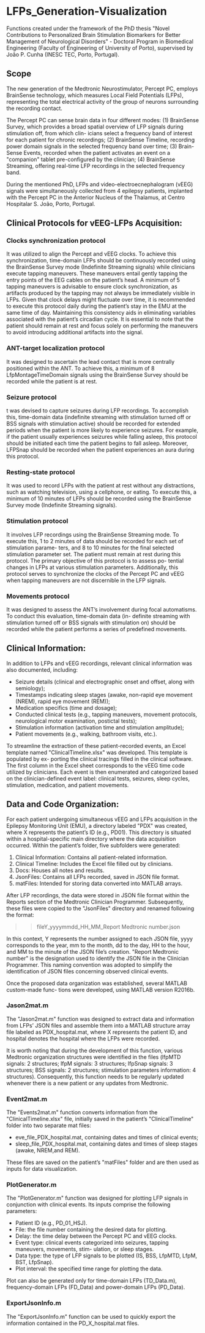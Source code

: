 # LFPs_Generation-Visualization
Functions created under the framework of the PhD thesis "Novel Contributions to Personalized Brain Stimulation Biomarkers for Better Management of Neurological Disorders" - Doctoral Program in Biomedical Engineering (Faculty of Engineering of University of Porto), supervised by João P. Cunha (INESC TEC, Porto, Portugal).

## Scope
The new generation of the Medtronic Neurostimulator, Percept PC, employs BrainSense technology, which measures Local Field Potentials (LFPs), representing the total electrical activity of the group of neurons surrounding the recording contact. 

The Percept PC can sense brain data in four different modes: (1) BrainSense Survey, which provides a broad spatial overview of LFP signals during stimulation off, from which clin- icians select a frequency band of interest for each patient for chronic recordings; (2) BrainSense Timeline, recording power domain signals in the selected frequency band over time; (3) Brain- Sense Events, recorded when the patient activates an event on a "companion" tablet pre-configured by the clinician; (4) BrainSense Streaming, offering real-time LFP recordings in the selected frequency band. 

During the mentioned PhD, LFPs and video-electroecnephalogram (vEEG) signals were simultaneously collected from 4 epilepsy patients, implanted with the Percept PC in the Anterior Nucleus of the Thalamus, at Centro Hospitalar S. João, Porto, Portugal.

## Clinical Protocols for vEEG-LFPs Acquisition:

### Clocks synchronization protocol
It was utilized to align the Percept and vEEG clocks. To achieve this synchronization, time-domain LFPs should be continuously recorded using the BrainSense Survey mode (Indefinite Streaming signals) while clinicians execute tapping maneuvers. These maneuvers entail gently tapping the entry points of the EEG cables on the patient’s head. A minimum of 5 tapping maneuvers is advisable to ensure clock synchronization, as artifacts produced by the tapping may not always be immediately visible in LFPs. Given that clock delays might fluctuate over time, it is recommended to execute this protocol daily during the patient’s stay in the EMU at the same time of day. Maintaining this consistency aids in eliminating variables associated with the patient’s circadian cycle. It is essential to note that the patient should remain at rest and focus solely on performing the maneuvers to avoid introducing additional artifacts into the signal.

### ANT-target localization protocol
It was designed to ascertain the lead contact that is more centrally positioned within the ANT. To achieve this, a minimum of 8 LfpMontageTimeDomain signals using the BrainSense Survey should be recorded while the patient is at rest.

### Seizure protocol
t was devised to capture seizures during LFP recordings. To accomplish this, time-domain data (indefinite streaming with stimulation turned off or BSS signals with stimulation active) should be recorded for extended periods when the patient is more likely to experience seizures. For example, if the patient usually experiences seizures while falling asleep, this protocol should be initiated each time the patient begins to fall asleep. Moreover, LFPSnap should be recorded when the patient experiences an aura during this protocol.

### Resting-state protocol
It was used to record LFPs with the patient at rest without any distractions, such as watching television, using a cellphone, or eating. To execute this, a minimum of 10 minutes of LFPs should be recorded using the BrainSense Survey mode (Indefinite Streaming signals). 

### Stimulation protocol
It involves LFP recordings using the BrainSense Streaming mode. To execute this, 1 to 2 minutes of data should be recorded for each set of stimulation parame- ters, and 8 to 10 minutes for the final selected stimulation parameter set. The patient must remain at rest during this protocol. The primary objective of this protocol is to assess po- tential changes in LFPs at various stimulation parameters. Additionally, this protocol serves to synchronize the clocks of the Percept PC and vEEG when tapping maneuvers are not discernible in the LFP signals.

### Movements protocol
It was designed to assess the ANT’s involvement during focal automatisms. To conduct this evaluation, time-domain data (in- definite streaming with stimulation turned off or BSS signals with stimulation on) should be recorded while the patient performs a series of predefined movements.



## Clinical Information:
In addition to LFPs and vEEG recordings, relevant clinical information was also documented, including:
* Seizure details (clinical and electrographic onset and offset, along with semiology);
* Timestamps indicating sleep stages (awake, non-rapid eye movement (NREM), rapid eye movement (REM));
* Medication specifics (time and dosage);
* Conducted clinical tests (e.g., tapping maneuvers, movement protocols, neurological motor examination, postictal tests);
* Stimulation information (activation time and stimulation amplitude);
* Patient movements (e.g., walking, bathroom visits, etc.).

To streamline the extraction of these patient-recorded events, an Excel template named "ClinicalTimeline.xlsx" was developed. This template is populated by ex- porting the clinical tracings filled in the clinical software. The first column in the Excel sheet corresponds to the vEEG time code utilized by clinicians. Each event is then enumerated and categorized based on the clinician-defined event label: clinical tests, seizures, sleep cycles, stimulation, medication, and patient movements.

## Data and Code Organization:
For each patient undergoing simultaneous vEEG and LFPs acquisition in the Epilepsy Monitoring Unit (EMU), a directory labeled "PDX" was created, where X represents the patient’s ID (e.g., PD01). This directory is situated within a hospital-specific main directory where the data acquisition occurred. Within the patient’s folder, five subfolders were generated:

1. Clinical Information: Contains all patient-related information.
2. Clinical Timeline: Includes the Excel file filled out by clinicians.
3. Docs: Houses all notes and results.
4. JsonFiles: Contains all LFPs recorded, saved in JSON file format.
5. matFiles: Intended for storing data converted into MATLAB arrays.

After LFP recordings, the data were stored in JSON file format within the Reports section of the Medtronic Clinician Programmer. Subsequently, these files were copied to the "JsonFiles" directory and renamed following the format:

>> fileY_yyyymmdd_HH_MM_Report Medtronic number.json

In this context, Y represents the number assigned to each JSON file, yyyy corresponds to the year, mm to the month, dd to the day, HH to the hour, and MM to the minute of the JSON file’s creation. "Report Medtronic number" is the designation used to identify the JSON file in the Clinician Programmer. This naming convention was adopted to simplify the identification of JSON files concerning observed clinical events.

Once the proposed data organization was established, several MATLAB custom-made func- tions were developed, using MATLAB version R2016b.

### Jason2mat.m
The "Jason2mat.m" function was designed to extract data and information from LFPs’ JSON files and assemble them into a MATLAB structure array file labeled as PDX_hospital.mat, where X represents the patient ID, and hospital denotes the hospital where the LFPs were recorded.

It is worth noting that during the development of this function, various Medtronic organization structures were identified in the files (lfpMTD signals: 2 structures; lfpM signals: 3 structures; lfpSnap signals: 3 structures; BSS signals: 2 structures; stimulation parameters information: 4 structures). Consequently, this function needs to be regularly updated whenever there is a new patient or any updates from Medtronic.


### Event2mat.m
The "Events2mat.m" function converts information from the "ClinicalTimeline.xlsx" file, initially saved in the patient’s "ClinicalTimeline" folder into two separate mat files:
* eve_file_PDX_hospital.mat, containing dates and times of clinical events;
* sleep_file_PDX_hospital.mat, containing dates and times of sleep stages (awake, NREM,and REM).

These files are saved on the patient’s "matFiles" folder and are then used as inputs for data visualization.

### PlotGenerator.m
The "PlotGenerator.m" function was designed for plotting LFP signals in conjunction with clinical events. Its inputs comprise the following parameters:
* Patient ID (e.g., PD_01_HSJ).
* File: the file number containing the desired data for plotting.
* Delay: the time delay between the Percept PC and vEEG clocks.
* Event type: clinical events categorized into seizures, tapping maneuvers, movements, stim- ulation, or sleep stages.
* Data type: the type of LFP signals to be plotted (IS, BSS, LfpMTD, LfpM, BST, LfpSnap).
* Plot interval: the specified time range for plotting the data.

Plot can also be generated only for time-domain LFPs (TD_Data.m), frequency-domain LFPs (FD_Data) and power-domain LFPs (PD_Data).

### ExportJsonInfo.m
The "ExportJsonInfo.m" function can be used to quickly export the information contained in the PD_X_hospital.mat files.


